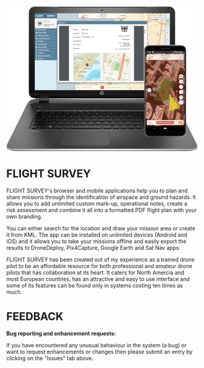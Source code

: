 ![GitHub Logo](/img/devices.png)

# FLIGHT SURVEY

FLIGHT SURVEY's browser and mobile applications help you to plan and share missions through the identification of airspace and ground hazards. It allows you to add unlimited custom mark-up, operational notes, create a risk assessment and combine it all into a formatted PDF flight plan with your own branding.

You can either search for the location and draw your mission area or create it from KML. The app can be installed on unlimited devices (Android and iOS) and it allows you to take your missions offline and easily export the results to DroneDeploy, Pix4Capture, Google Earth and Sat Nav apps.

FLIGHT SURVEY has been created out of my experience as a trained drone pilot to be an affordable resource for both professional and amateur drone pilots that has collaboration at its heart. It caters for North Amercia and most European countries, has an attractive and easy to use interface and some of its features can be found only in systems costing ten times as much.

# FEEDBACK
**Bug reporting and enhancement requests:**

If you have encountered any unusual behaviour in the system (a bug) or want to request enhancements or changes then please submit an entry by clicking on the "Issues" tab above.
